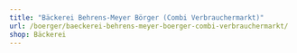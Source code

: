 ```yaml
---
title: "Bäckerei Behrens-Meyer Börger (Combi Verbrauchermarkt)"
url: /boerger/baeckerei-behrens-meyer-boerger-combi-verbrauchermarkt/
shop: Bäckerei
---
```

